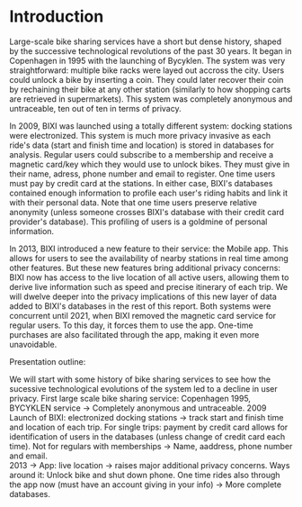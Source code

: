 # Introduction

Large-scale bike sharing services have a short but dense history, shaped by the successive technological revolutions of the past 30 years. It began in Copenhagen in 1995 with the launching of Bycyklen. The system was very straightforward: multiple bike racks were layed out accross the city. Users could unlock a bike by inserting a coin. They could later recover their coin by rechaining their bike at any other station (similarly to how shopping carts are retrieved in supermarkets). This system was completely anonymous and untraceable, ten out of ten in terms of privacy.

In 2009, BIXI was launched using a totally different system: docking stations were electronized. This system is much more privacy invasive as each ride's data (start and finish time and location) is stored in databases for analysis. Regular users could subscribe to a membership and receive a magnetic card/key which they would use to unlock bikes. They must give in their name, adress, phone number and email to register. One time users must pay by credit card at the stations. In either case, BIXI's databases contained enough information to profile each user's riding habits and link it with their personal data. Note that one time users preserve relative anonymity (unless someone crosses BIXI's database with their credit card provider's database). This profiling of users is a goldmine of personal information.

In 2013, BIXI introduced a new feature to their service: the Mobile app. This allows for users to see the availability of nearby stations in real time among other features. But these new features bring additional privacy concerns: BIXI now has access to the live location of all active users, allowing them to derive live information such as speed and precise itinerary of each trip. We will dwelve deeper into the privacy implications of this new layer of data added to BIXI's databases in the rest of this report. Both systems were concurrent until 2021, when BIXI removed the magnetic card service for regular users. To this day, it forces them to use the app. One-time purchases are also facilitated through the app, making it even more unavoidable.

Presentation outline:

We will start with some history of bike sharing services to see how the sucessive technological evolutions of the system led to a decline in user privacy. 
First large scale bike sharing service: Copenhagen 1995, BYCYKLEN service -> Completely anonymous and untraceable.
2009 Launch of BIXI: electronized docking stations -> track start and finish time and location of each trip. For single trips: payment by credit card allows for identification of users in the databases (unless change of credit card each time). Not for regulars with memberships -> Name, aaddress, phone number and email.  
2013 -> App: live location -> raises major additional privacy concerns. Ways around it: Unlock bike and shut down phone. 
One time rides also through the app now (must have an account giving in your info) -> More complete databases.
